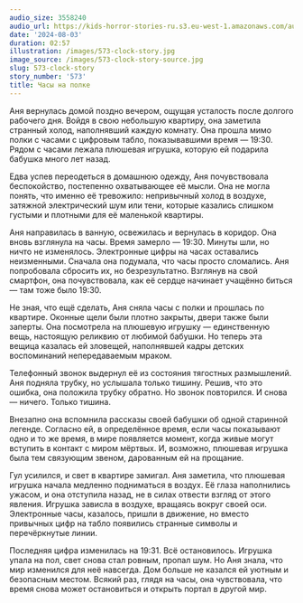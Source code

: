 ```yaml
---
audio_size: 3558240
audio_url: https://kids-horror-stories-ru.s3.eu-west-1.amazonaws.com/audio/573-clock-story.mp3
date: '2024-08-03'
duration: 02:57
illustration: /images/573-clock-story.jpg
image_source: /images/573-clock-story-source.jpg
slug: 573-clock-story
story_number: '573'
title: Часы на полке
---
```


Аня вернулась домой поздно вечером, ощущая усталость после долгого рабочего дня. Войдя в свою небольшую квартиру, она заметила странный холод, наполнявший каждую комнату. Она прошла мимо полки с часами с цифровым табло, показывавшими время — 19:30. Рядом с часами лежала плюшевая игрушка, которую ей подарила бабушка много лет назад.

Едва успев переодеться в домашнюю одежду, Аня почувствовала беспокойство, постепенно охватывающее её мысли. Она не могла понять, что именно её тревожило: непривычный холод в воздухе, затяжной электрический шум или тени, которые казались слишком густыми и плотными для её маленькой квартиры.

Аня направилась в ванную, освежилась и вернулась в коридор. Она вновь взглянула на часы. Время замерло — 19:30. Минуты шли, но ничто не изменялось. Электронные цифры на часах оставались неизменными. Сначала она подумала, что часы просто сломались. Аня попробовала сбросить их, но безрезультатно. Взглянув на свой смартфон, она почувствовала, как её сердце начинает учащённо биться — там тоже было 19:30.

Не зная, что ещё сделать, Аня сняла часы с полки и прошлась по квартире. Оконные щели были плотно закрыты, двери также были заперты. Она посмотрела на плюшевую игрушку — единственную вещь, настоящую реликвию от любимой бабушки. Но теперь эта вещица казалась ей зловещей, наполнявшей кадры детских воспоминаний непередаваемым мраком.

Телефонный звонок выдернул её из состояния тягостных размышлений. Аня подняла трубку, но услышала только тишину. Решив, что это ошибка, она положила трубку обратно. Но звонок повторился. И снова — ничего. Только тишина.

Внезапно она вспомнила рассказы своей бабушки об одной старинной легенде. Согласно ей, в определённое время, если часы показывают одно и то же время, в мире появляется момент, когда живые могут вступить в контакт с миром мёртвых. И, возможно, плюшевая игрушка была тем связующим звеном, дарованным ей на прощание.

Гул усилился, и свет в квартире замигал. Аня заметила, что плюшевая игрушка начала медленно подниматься в воздух. Её глаза наполнились ужасом, и она отступила назад, не в силах отвести взгляд от этого явления. Игрушка зависла в воздухе, вращаясь вокруг своей оси. Электронные часы, казалось, пришли в движение, но вместо привычных цифр на табло появились странные символы и перечёркнутые линии.

Последняя цифра изменилась на 19:31. Всё остановилось. Игрушка упала на пол, свет снова стал ровным, пропал шум. Но Аня знала, что мир изменился для неё навсегда. Дом больше не казался ей уютным и безопасным местом. Всякий раз, глядя на часы, она чувствовала, что время снова может остановиться и открыть портал в другой мир.